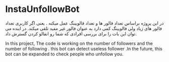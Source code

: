 # InstaUnfollowBot
در این پروژه براساس تعداد فالور ها و تعداد فالویینگ عمل میکنه .
یعنی اگر کاربری تعداد فالور های زیاد ولی فالویینگ کمی دارد به عنوان فالور غیر مفید تلقی میکند.
در اینده می توان این بات را برای بررسی افرادی که شما رو انفالو کردن گسترش داد.


In this project, The code is working on  the number of followers and the number of following .
this bot can detect useless follower .In the future, this bot can be expanded to check people who unfollow you.
